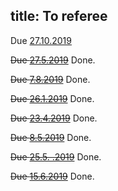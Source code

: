 title: To referee
---

Due [27.10.2019](shahbazi2019)

<del>Due [27.5.2019](gzyl2019)</del> Done.


<del>Due [7.8.2019](carlen2019)</del> Done.

<del>Due [26.1.2019](gour2019)</del> Done.

<del>Due [23.4.2019](molnar2019)</del> Done.

<del>Due [8.5.2019](labuschagne2019)</del> Done.


<del>Due [25.5. .2019](haapasalo2019)</del> Done.

<del>Due [15.6.2019](aray2019)</del>  Done.
